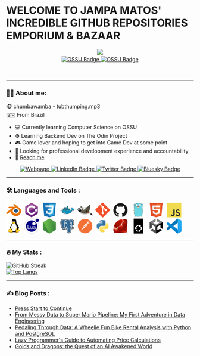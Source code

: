 # WELCOME TO JAMPA MATOS' INCREDIBLE GITHUB REPOSITORIES EMPORIUM & BAZAAR
<div id="header" align="center">
  <img src="https://media.giphy.com/media/3oEjI5VtIhHvK37WYo/giphy.gif">
  
  <div id="courses">
    <a href="https://github.com/ossu/computer-science">
      <img src="https://img.shields.io/badge/OSSU-computer--science-blue?style=for-the-badge&logo=ossu&logoColor=white" alt="OSSU Badge"/>
    </a>
    <a href="https://www.theodinproject.com/">
      <img src="https://img.shields.io/badge/The%20Odin%20Project-D6AA68?style=for-the-badge&logo=data:image/png" alt="OSSU Badge"/>
    </a>
  </div>
  <a href="https://www.codewars.com/users/jampamatos">
    <img src="https://www.codewars.com/users/jampamatos/badges/small" alt=""/><br>
  </a>
<img src="https://komarev.com/ghpvc/?username=jampamatos&style=flat-square&color=blue" alt=""/>
</div>

---

### :man_technologist: About me:

:headphones: chumbawamba - tubthumping.mp3<br>
:brazil: From Brazil

- :computer: Currently learning Computer Science on OSSU
- :gear: Learning Backend Dev on The Odin Project
- :video_game: Game lover and hoping to get into Game Dev at some point
- :necktie: Looking for professional development experience and accountability
- :email: [Reach me](mailto:jp.coutm@gmail.com)

<div id="badges" align="center">
  <a href="https://www.jampamatos.jampa.br/">
      <img src="https://img.shields.io/badge/Webpage-orange?style=for-the-badge&logo=alfred&logoColor=white" alt="Webpage"/>
  </a>
    <a href="https://www.linkedin.com/in/jampamatos/">
      <img src="https://img.shields.io/badge/LinkedIn-blue?style=for-the-badge&logo=linkedin&logoColor=white" alt="LinkedIn Badge"/>
  </a>
  <a href="mailto:jp.coutm@gmail.com">
      <img src="https://img.shields.io/badge/Email-red?style=for-the-badge&logo=gmail&logoColor=white" alt="Twitter Badge"/>
    </a>
  <a href="https://bsky.app/profile/jampamatos.jampa.br">
      <img src="https://img.shields.io/badge/Bluesky-blue?style=for-the-badge&logo=bluesky&logoColor=white" alt="Bluesky Badge"/>
  </a>
  </div>

---

### :hammer_and_wrench: Languages and Tools :

<div>
  <img src="https://github.com/devicons/devicon/blob/master/icons/blender/blender-original.svg" title="Blender" alt="Blender" width="40" height="40"/>&nbsp;
  <img src="https://github.com/devicons/devicon/blob/master/icons/csharp/csharp-original.svg" title="C#" alt="C#" width="40" height="40"/>&nbsp;
  <img src="https://github.com/devicons/devicon/blob/master/icons/css3/css3-original.svg" title="CSS3" alt="CSS3" width="40" height="40"/>&nbsp;
  <img src="https://github.com/devicons/devicon/blob/master/icons/docker/docker-original.svg" title="Docker" alt="Docker" width="40" height="40"/>&nbsp;
  <img src="https://github.com/devicons/devicon/blob/master/icons/gimp/gimp-original.svg" title="Gimp" alt="Gimp" width="40" height="40"/>&nbsp;
  <img src="https://github.com/devicons/devicon/blob/master/icons/git/git-original.svg" title="Git" alt="Git" width="40" height="40"/>&nbsp;
  <img src="https://github.com/devicons/devicon/blob/master/icons/github/github-original.svg" title="Github" alt="Github" width="40" height="40"/>&nbsp;
  <img src="https://github.com/devicons/devicon/blob/master/icons/go/go-original.svg" title="Golang" alt="Golang" width="40" height="40"/>&nbsp;
  <img src="https://github.com/devicons/devicon/blob/master/icons/html5/html5-original.svg" title="HTML5" alt="HTML5" width="40" height="40"/>&nbsp;
  <img src="https://github.com/devicons/devicon/blob/master/icons/javascript/javascript-original.svg" title="JavaScript" alt="JavaScript" width="40" height="40"/>&nbsp;
  <img src="https://github.com/devicons/devicon/blob/master/icons/linux/linux-original.svg" title="Linux" alt="Linux" width="40" height="40"/>&nbsp;
  <img src="https://github.com/devicons/devicon/blob/master/icons/lua/lua-original.svg" title="Lua" alt="Lua" width="40" height="40"/>&nbsp;
  <img src="https://github.com/devicons/devicon/blob/master/icons/nodejs/nodejs-original.svg" title="NodeJS" alt="NodeJS" width="40" height="40"/>&nbsp;
  <img src="https://github.com/devicons/devicon/blob/master/icons/postgresql/postgresql-original.svg" title="PostgreSQL" alt="PostgreSQL" width="40" height="40"/>&nbsp;
  <img src="https://github.com/devicons/devicon/blob/master/icons/postman/postman-original.svg" title="Postman" alt="Postman" width="40" height="40"/>&nbsp;
  <img src="https://github.com/devicons/devicon/blob/master/icons/python/python-original.svg" title="Python" alt="Python" width="40" height="40"/>&nbsp;
  <img src="https://github.com/devicons/devicon/blob/master/icons/ruby/ruby-original.svg" title="Ruby" alt="Ruby" width="40" height="40"/>&nbsp;
  <img src="https://github.com/devicons/devicon/blob/master/icons/ubuntu/ubuntu-plain.svg" title="Ubuntu" alt="Ubuntu" width="40" height="40"/>&nbsp;
  <img src="https://github.com/devicons/devicon/blob/master/icons/unity/unity-original.svg" title="Unity" alt="Unity" width="40" height="40"/>&nbsp;
  <img src="https://github.com/devicons/devicon/blob/master/icons/vscode/vscode-original.svg" title="VS Code" alt="VS Code" width="40" height="40"/>&nbsp;
  
</div>

---


### :fire: My Stats :

[![GitHub Streak](http://github-readme-streak-stats.herokuapp.com?user=jampamatos&theme=dark&background=000000)](https://git.io/streak-stats)<br>
[![Top Langs](https://github-readme-stats.vercel.app/api/top-langs/?username=jampamatos&layout=compact&theme=vision-friendly-dark)](https://github.com/anuraghazra/github-readme-stats)


---

### :writing_hand: Blog Posts :

<!-- BLOG-POST-LIST:START -->
- [Press Start to Continue](https://dev.to/jampamatos/press-start-to-continue-2m8g)
- [From Messy Data to Super Mario Pipeline: My First Adventure in Data Engineering](https://dev.to/jampamatos/from-messy-data-to-super-mario-pipeline-my-first-adventure-in-data-engineering-1apo)
- [Pedaling Through Data: A Wheelie Fun Bike Rental Analysis with Python and PostgreSQL](https://dev.to/jampamatos/pedaling-through-data-a-wheelie-fun-bike-rental-analysis-with-python-and-postgresql-13dc)
- [Lazy Programmer&#39;s Guide to Automating Price Calculations](https://dev.to/jampamatos/lazy-programmers-guide-to-automating-price-calculations-4g93)
- [Golds and Dragons: the Quest of an AI Awakened World](https://dev.to/jampamatos/golds-and-dragons-the-quest-of-an-ai-awakened-world-55p9)
<!-- BLOG-POST-LIST:END -->
